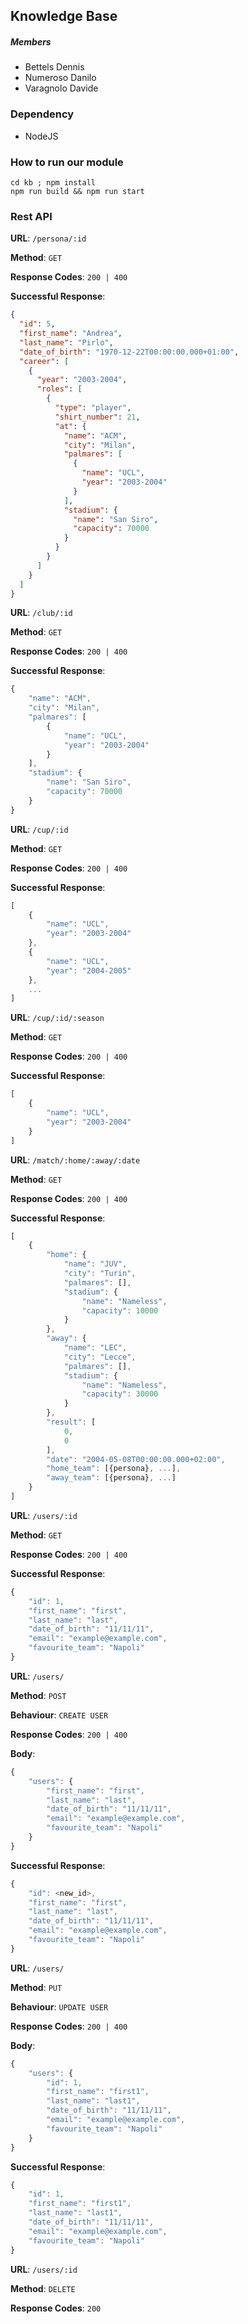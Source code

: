 ## Knowledge Base

##### Members
- Bettels Dennis
- Numeroso Danilo
- Varagnolo Davide

### Dependency
- NodeJS

### How to run our module
```
cd kb ; npm install
npm run build && npm run start
```

### Rest API

__URL__: ```/persona/:id```

__Method__: ```GET```

__Response Codes__: ``` 200 | 400 ```

__Successful Response__: 
```json 
{
  "id": 5,
  "first_name": "Andrea",
  "last_name": "Pirlo",
  "date_of_birth": "1970-12-22T00:00:00.000+01:00",
  "career": [
    {
      "year": "2003-2004",
      "roles": [
        {
          "type": "player",
          "shirt_number": 21,
          "at": {
            "name": "ACM",
            "city": "Milan",
            "palmares": [
              {
                "name": "UCL",
                "year": "2003-2004"
              }
            ],
            "stadium": {
              "name": "San Siro",
              "capacity": 70000
            }
          }
        }
      ]
    }
  ]
}
```

__URL__: ```/club/:id```

__Method__: ```GET```

__Response Codes__: ``` 200 | 400 ```

__Successful Response__: 
```javascript 
{
    "name": "ACM",
    "city": "Milan",
    "palmares": [
        {
            "name": "UCL",
            "year": "2003-2004"
        }
    ],
    "stadium": {
        "name": "San Siro",
        "capacity": 70000
    }
}
```

__URL__: ```/cup/:id```

__Method__: ```GET```

__Response Codes__: ``` 200 | 400 ```

__Successful Response__: 
```javascript 
[
    {
        "name": "UCL",
        "year": "2003-2004"
    },
    {
        "name": "UCL",
        "year": "2004-2005"
    },
    ...
]
```
__URL__: ```/cup/:id/:season```

__Method__: ```GET```

__Response Codes__: ``` 200 | 400 ```

__Successful Response__: 
```javascript 
[
    {
        "name": "UCL",
        "year": "2003-2004"
    }
]
```

__URL__: ```/match/:home/:away/:date```

__Method__: ```GET```

__Response Codes__: ``` 200 | 400 ```

__Successful Response__: 
```javascript 
[
    {
        "home": {
            "name": "JUV",
            "city": "Turin",
            "palmares": [],
            "stadium": {
                "name": "Nameless",
                "capacity": 10000
            }
        },
        "away": {
            "name": "LEC",
            "city": "Lecce",
            "palmares": [],
            "stadium": {
                "name": "Nameless",
                "capacity": 30000
            }
        },
        "result": [
            0,
            0
        ],
        "date": "2004-05-08T00:00:00.000+02:00",
        "home_team": [{persona}, ...],
        "away_team": [{persona}, ...]
    }
]
```


__URL__: ```/users/:id```

__Method__: ```GET```

__Response Codes__: ``` 200 | 400 ```

__Successful Response__: 
```javascript 
{
    "id": 1,
    "first_name": "first",
    "last_name": "last",
    "date_of_birth": "11/11/11",
    "email": "example@example.com",
    "favourite_team": "Napoli"
}
```

__URL__: ```/users/```

__Method__: ```POST```

__Behaviour__: ```CREATE USER```

__Response Codes__: ``` 200 | 400 ```

__Body__: 
```javascript 
{
    "users": {
        "first_name": "first",
        "last_name": "last",
        "date_of_birth": "11/11/11",
        "email": "example@example.com",
        "favourite_team": "Napoli"
    }
}
```

__Successful Response__: 
```javascript 
{
    "id": <new_id>,
    "first_name": "first",
    "last_name": "last",
    "date_of_birth": "11/11/11",
    "email": "example@example.com",
    "favourite_team": "Napoli"
}
```

__URL__: ```/users/```

__Method__: ```PUT```

__Behaviour__: ```UPDATE USER```

__Response Codes__: ``` 200 | 400 ```

__Body__: 
```javascript 
{
    "users": {
        "id": 1,
        "first_name": "first1",
        "last_name": "last1",
        "date_of_birth": "11/11/11",
        "email": "example@example.com",
        "favourite_team": "Napoli"
    }
}
```

__Successful Response__: 
```javascript 
{
    "id": 1,
    "first_name": "first1",
    "last_name": "last1",
    "date_of_birth": "11/11/11",
    "email": "example@example.com",
    "favourite_team": "Napoli"
}
```


__URL__: ```/users/:id```

__Method__: ```DELETE```

__Response Codes__: ``` 200 ```
